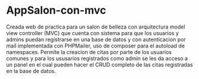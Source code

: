 # AppSalon-con-mvc

Creada web de practica para un salon de belleza con arquitectura model view controller (MVC) que cuenta con sistema para que los usuarios y admins puedan registrarse en una base 
de datos y con autenticacion por mail implementada con PHPMailer, uso de composer para el autoload de namespaces.
Permite la creacion de citas por parte de los usuarios comunes y para los ususarios registrados como admin se les da acceso a un panel en el cual pueden hacer el CRUD completo de 
las citas registradas en la base de datos.
